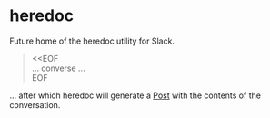 # heredoc

Future home of the heredoc utility for Slack.

> <<EOF  
> ... converse ...  
> EOF

... after which heredoc will generate a [Post](http://slackhq.com/post/130081834025/refreshing-posts-20) with the contents of the conversation.

